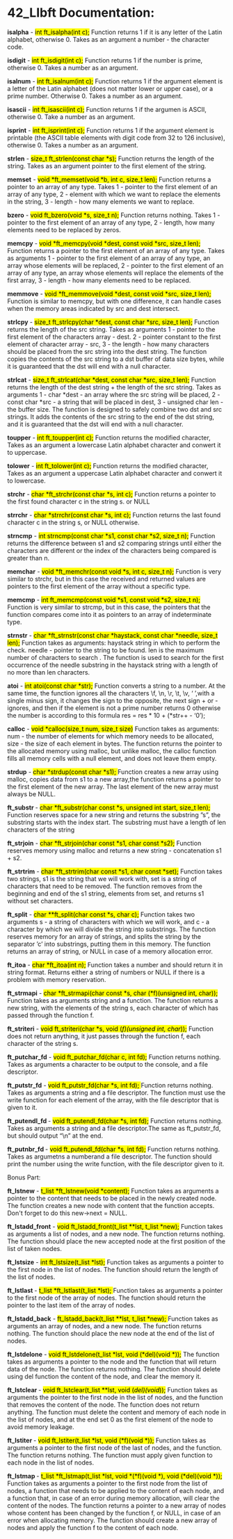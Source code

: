 # 42_LIbft Documentation:

<b>isalpha</b> - <mark>int ft_isalpha(int c);</mark> Function returns 1 if it is any letter of the Latin alphabet, otherwise 0. Takes as an argument a number - the character code.

<b>isdigit</b> - <mark>int ft_isdigit(int c);</mark> Function returns 1 if the number is prime, otherwise 0. Takes a number as an argument.

<b>isalnum</b> - <mark>int	ft_isalnum(int c);</mark> Function returns 1 if the argument element is a letter of the Latin alphabet (does not matter lower or upper case), or a prime number. Otherwise 0. Takes a number as an argument.

<b>isascii</b> - <mark>int	ft_isascii(int c);</mark> Function returns 1 if the argumen is ASCII, otherwise 0. Take a number as an argument.

<b>isprint</b> - <mark>int	ft_isprint(int c);</mark> Function returns 1 if the argument element is printable (the ASCII table elements with digit code from 32 to 126 inclusive), otherwise 0. Takes a number as an argument.

<b>strlen</b> - <mark>size_t	ft_strlen(const char *s);</mark> Function returns the length of the string. Takes as an argument pointer to the first element of the string.

<b>memset</b> - <mark>void	*ft_memset(void *b, int c, size_t len);</mark> Function returns a pointer to an array of any type. Takes 1 - pointer to the first element of an array of any type, 2 - element with which we want to replace the elements in the string, 3 - length - how many elements we want to replace.

<b>bzero</b> - <mark>void	ft_bzero(void *s, size_t n);</mark> Function returns nothing. Takes 1 - pointer to the first element of an array of any type, 2 - length, how many elements need to be replaced by zeros.

<b>memcpy</b> - <mark>void	*ft_memcpy(void *dest, const void *src, size_t len);</mark> Function returns a pointer to the first element of an array of any type. Takes as arguments  1 - pointer to the first element of an array of any type, an array whose elements will be replaced, 2 - pointer to the first element of an array of any type, an array whose elements will replace the elements of the first array, 3 - length - how many elements need to be replaced.

<b>memmove</b> - <mark>void	*ft_memmove(void *dest, const void *src, size_t len);</mark> Function is similar to memcpy, but with one difference, it can handle cases when the memory areas indicated by src and dest intersect.

<b>strlcpy</b> - <mark>size_t	ft_strlcpy(char *dest, const char *src, size_t len);</mark> Function returns the length of the src string. Takes as arguments 1 - pointer to the first element of the characters array - dest. 2 - pointer constant to the first element of character array - src, 3 - the length - how many characters should be placed from the src string into the dest string.
The function copies the contents of the src string to a dst buffer of data size bytes, while it is guaranteed that the dst will end with a null character.

<b>strlcat</b> - <mark>size_t	ft_strlcat(char *dest, const char *src, size_t len);</mark> Function returns the length of the dest string + the length of the src string. Takes as arguments  1 - char *dest - an array where the src string will be placed, 2 - const char *src - a string that will be placed in dest, 3 - unsigned char len - the buffer size.
The function is designed to safely combine two dst and src strings. It adds the contents of the src string to the end of the dst string, and it is guaranteed that the dst will end with a null character.

<b>toupper</b> - <mark>int	ft_toupper(int c);</mark> Function returns the modified character, Takes as an argument a lowercase Latin alphabet character and conwert it to uppercase.

<b>tolower</b> - <mark>int	ft_tolower(int c);</mark> Function returns the modified character, Takes as an argument a uppercase Latin alphabet character and conwert it to lowercase.

<b>strchr</b> - <mark>char	*ft_strchr(const char *s, int c);</mark> Function returns a pointer to the first found character c in the string s. or NULL

<b>strrchr</b> - <mark>char *strrchr(const char *s, int c);</mark> Function returns the last found character c in the string s, or NULL otherwise.

<b>strncmp</b> - <mark>int strncmp(const char *s1, const char *s2, size_t n);</mark> Function returns the difference between s1 and s2 comparing strings until either the characters are different or the index of the characters being compared is greater than n.

<b>memchar</b> - <mark>void *ft_memchr(const void *s, int c, size_t n);</mark> Function is very similar to strchr, but in this case the received and returned values are pointers to the first element of the array without a specific type.

<b>memcmp</b> - <mark>int	ft_memcmp(const void *s1, const void *s2, size_t n);</mark> Function is very similar to strcmp, but in this case, the pointers that the function compares come into it as pointers to an array of indeterminate type.

<b>strnstr</b> - <mark>char *ft_strnstr(const char *haystack, const char *needle, size_t len);</mark> Function takes as arguments: haystack string in which to perform the check. needle - pointer to the string to be found. len is the maximum number of characters to search . The function is used to search for the first occurrence of the needle substring in the haystack string with a length of no more than len characters.

<b>atoi</b> - <mark>int atoi(const char *str);</mark> Function converts a string to a number. At the same time, the function ignores all the characters \f, \n, \r, \t, \v, ‘ ’,with a single minus sign, it changes the sign to the opposite, the next sign + or - ignores, and then if the element is not a prime number returns 0 otherwise the number is according to this formula res = res * 10 + (*str++ - ‘0’);

<b>calloc</b> - <mark>void *calloc(size_t num, size_t size)</mark> Function takes as arguments: num - the number of elements for which memory needs to be allocated, size - the size of each element in bytes. The function returns the pointer to the allocated memory using malloc, but unlike malloc, the calloc function fills all memory cells with a null element, and does not leave them empty.

<b>strdup</b> - <mark>char *strdup(const char *s1); </mark> Function creates a new array using malloc, copies data from s1 to a new array,the function returns a pointer to the first element of the new array. The last element of the new array must always be NULL.

<b>ft_substr </b> - <mark>char *ft_substr(char const *s, unsigned int start, size_t len); </mark>  Function reserves space for a new string and returns the substring ”s”, the substring starts with the index start. The substring must have a length of len characters of the string

<b>ft_strjoin</b> - <mark>char *ft_strjoin(char const *s1, char const *s2);</mark> Function reserves memory using malloc and returns a new string - concatenation s1 + s2.

<b>ft_strtrim</b> - <mark>char *ft_strtrim(char const *s1, char const *set);</mark> Function takes two strings, s1 is the string that we will work with, set is a string of characters that need to be removed. The function removes from the beginning and end of the s1 string, elements from set, and returns s1 without set characters.

<b>ft_split</b> - <mark>char **ft_split(char const *s, char c);</mark> Function takes two arguments s - a string of characters with which we will work, and c - a character by which we will divide the string into substrings. The function reserves memory for an array of strings, and splits the string by the separator ’c’ into substrings, putting them in this memory. The function returns an array of string, or NULL in case of a memory allocation error.

<b>ft_itoa</b> - <mark>char *ft_itoa(int n);</mark> Function takes a number and should return it in string format. Returns either a string of numbers or NULL if there is a problem with memory reservation.

<b>ft_strmapi</b> - <mark>char *ft_strmapi(char const *s, char (*f)(unsigned int, char));</mark> Function takes as arguments string and a function. The function returns a new string, with the elements of the string s, each character of which has passed through the function f.

<b>ft_striteri</b> - <mark>void ft_striteri(char *s, void (*f)(unsigned int, char*));</mark> Function does not return anything, it just passes through the function f, each character of the string s.

<b>ft_putchar_fd</b> - <mark>void	ft_putchar_fd(char c, int fd);</mark> Function returns nothing. Takes as arguments a character to be output to the console, and a file descriptor.

<b>ft_putstr_fd</b> - <mark>void ft_putstr_fd(char *s, int fd); </mark> Function returns nothing. Takes as arguments  a string and a file descriptor. The function must use the write function for each element of the array, with the file descriptor that is given to it.

<b>ft_putendl_fd </b> - <mark>void ft_putendl_fd(char *s, int fd);</mark> Function returns nothing. Takes as arguments a string and a file descriptor.The same as ft_putstr_fd, but should output “\n” at the end.

<b>ft_putnbr_fd </b> - <mark>void ft_putendl_fd(char *s, int fd);</mark> Function returns nothing. Takes as argumetns a numberand  a file descriptor. The function should print the number using the write function, with the file descriptor given to it.

Bonus Part:

<b>ft_lstnew</b> - <mark>t_list *ft_lstnew(void *content);</mark> Function takes as arguments a pointer to the content that needs to be placed in the newly created node. The function creates a new node with content that the function accepts. Don't forget to do this new->next = NULL.

<b>ft_lstadd_front</b> - <mark>void	ft_lstadd_front(t_list **lst, t_list *new);</mark> Function takes as arguments a list of nodes, and a new node. The function returns nothing. The function should place the new accepted node at the first position of the list of taken nodes. 

<b>ft_lstsize</b> - <mark>int	ft_lstsize(t_list *lst);</mark> Function takes as arguments a pointer to the first node  in the list of nodes. The function should return the length of the list of nodes.

<b>ft_lstlast </b> - <mark>t_list *ft_lstlast(t_list *lst); </mark> Function takes as arguments a pointer to the first node of the array of nodes. The function should return the pointer to the last item of the array of nodes.

<b>ft_lstadd_back</b> - <mark>ft_lstadd_back(t_list **lst, t_list *new); </mark> Function takes as arguments an array of nodes, and a new node. The function returns nothing. The function should place the new node at the end of the list of nodes.

<b>ft_lstdelone</b> - <mark>void ft_lstdelone(t_list *lst, void (*del)(void *));</mark> The function takes as arguments a pointer to the node and the function that will return data of the node. The function returns nothing. The function should delete using del function the content of the node, and clear the memory it.

<b>ft_lstclear </b> - <mark>void ft_lstclear(t_list **lst, void (*del)(void*));</mark> Function takes as arguments the pointer to the first node in the list of nodes, and the function that removes the content of the node. The function does not return anything. The function must delete the content and memory of each node in the list of nodes, and at the end set 0 as the first element of the node to avoid memory leakage.

<b>ft_lstiter </b> - <mark>void ft_lstiter(t_list *lst, void (*f)(void *));</mark> Function takes as arguments a pointer to the first node of the last of nodes, and the function. The function returns nothing. The function must apply given function to each node in the list of nodes.

<b>ft_lstmap </b> - <mark>t_list *ft_lstmap(t_list *lst, void *(*f)(void *), void (*del)(void *));</mark> Function takes as arguments a pointer to the first node from the list of nodes, a function that needs to be applied to the content of each node, and a function that, in case of an error during memory allocation, will clear the content of the nodes. The function returns a pointer to a new array of nodes whose content has been changed by the function f, or NULL, in case of an error when allocating memory. The function should create a new array of nodes and apply the function f to the content of each node.
